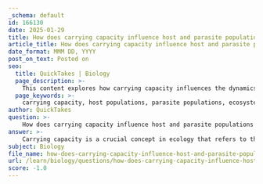 ```yaml
---
_schema: default
id: 166130
date: 2025-01-29
title: How does carrying capacity influence host and parasite populations in ecosystems?
article_title: How does carrying capacity influence host and parasite populations in ecosystems?
date_format: MMM DD, YYYY
post_on_text: Posted on
seo:
  title: QuickTakes | Biology
  page_description: >-
    This content explores how carrying capacity influences the dynamics between host and parasite populations in ecosystems, discussing the ecological consequences, resource competition, and potential stabilization or destabilization effects.
  page_keywords: >-
    carrying capacity, host populations, parasite populations, ecosystems, ecological consequences, resource competition, biodiversity, stabilizing factors, destabilizing factors, population dynamics, host-parasite interactions, environmental conditions
author: QuickTakes
question: >-
    How does carrying capacity influence host and parasite populations in ecosystems?
answer: >-
    Carrying capacity is a crucial concept in ecology that refers to the maximum population size of a species that an environment can sustainably support. It is influenced by various factors, including resource availability, habitat space, and environmental conditions. The relationship between carrying capacity and host-parasite dynamics is significant, as it can profoundly affect both host and parasite populations in ecosystems.\n\n1. **Influence on Host Populations**: When host populations grow and approach the carrying capacity of their environment, resources become limited. If the carrying capacity is exceeded, competition for food, space, and other resources intensifies, leading to a decline in host population size. This decline can be exacerbated by parasitism, as high parasite loads can weaken hosts, making them more susceptible to predation and reducing their reproductive success. Consequently, the carrying capacity acts as a regulatory mechanism for host populations, influencing their density and health.\n\n2. **Impact on Parasite Populations**: The dynamics of parasite populations are closely tied to those of their hosts. Initially, as host populations increase, parasite populations may also rise due to the abundance of available hosts. However, if the host population declines due to high parasite loads or resource competition, the parasite population will also decrease due to the lack of hosts. This cyclical relationship can lead to boom-and-bust dynamics in both populations, where high host densities support high parasite densities, followed by crashes in host populations that subsequently reduce parasite numbers.\n\n3. **Ecological Consequences**: The interactions between host and parasite populations can have broader ecological consequences. For instance, a significant decline in host populations due to parasitism can affect predator populations that rely on these hosts for food, leading to cascading effects throughout the ecosystem. Additionally, the feedback mechanisms between host-parasite interactions and ecosystem properties, such as biodiversity, can further influence carrying capacity. Changes in biodiversity can affect the resilience of host populations to parasitism, thereby impacting the overall carrying capacity of the ecosystem.\n\n4. **Stabilization and Destabilization**: Depending on the specific dynamics of the host-parasite relationship, parasites can act as stabilizers or destabilizers within ecosystems. They can help maintain balance by controlling host populations, preventing overpopulation, and promoting biodiversity. However, if parasite loads become too high, they can lead to significant declines in host populations, destabilizing the ecosystem and potentially leading to local extinctions.\n\nIn summary, carrying capacity plays a vital role in shaping the dynamics of host and parasite populations. It influences population growth rates, resource competition, and the overall health of both hosts and parasites, ultimately affecting community structure and ecosystem functioning. Understanding these interactions is essential for managing ecosystems and conserving species affected by parasitism.
subject: Biology
file_name: how-does-carrying-capacity-influence-host-and-parasite-populations-in-ecosystems.md
url: /learn/biology/questions/how-does-carrying-capacity-influence-host-and-parasite-populations-in-ecosystems
score: -1.0
---
```


&nbsp;